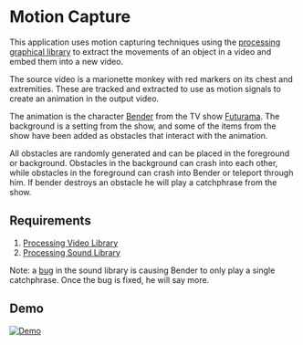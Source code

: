 # Motion Capture

This application uses motion capturing techniques using the [processing graphical library](https://processing.org/) to extract the movements of an object in a video and embed them into a new video.

The source video is a marionette monkey with red markers on its chest and extremities. These are tracked and extracted to use as motion signals to create an animation in the output video.

The animation is the character [Bender](https://en.wikipedia.org/wiki/Bender_(Futurama))  from the TV show [Futurama](https://en.wikipedia.org/wiki/Futurama). The background is a setting from the show, and some of the items from the show have been added as obstacles that interact with the animation.

All obstacles are randomly generated and can be placed in the foreground or background. Obstacles in the background can crash into each other, while obstacles in the foreground can crash into Bender or teleport through him. If bender destroys an obstacle he will play a catchphrase from the show.

## Requirements

1. [Processing Video Library](https://processing.org/reference/libraries/video/)
2. [Processing Sound Library](https://processing.org/reference/libraries/sound/)

Note: a [bug](https://github.com/processing/processing-sound/issues/39) in the sound library is causing Bender to only play a single catchphrase. Once the bug is fixed, he will say more.

## Demo

[![Demo](https://i.imgur.com/gSmM9nw.png)](https://www.youtube.com/watch?v=uPc_oYV3cr8)